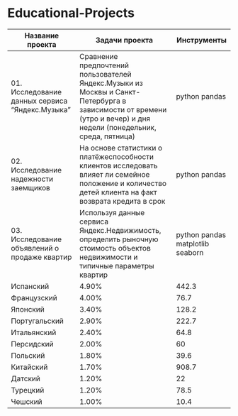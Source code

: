 # Educational-Projects
| Название проекта         | Задачи проекта | Инструменты |
|--------------------------|-----------------|--------------------|
| 01. Исследование данных сервиса “Яндекс.Музыка”               | Сравнение предпочтений пользователей Яндекс.Музыки из Москвы и Санкт-Петербурга в зависимости от времени (утро и вечер) и дня недели (понедельник, среда, пятница)         | python pandas              | 
| 02. Исследование надежности заемщиков                  | На основе статистики о платёжеспособности клиентов исследовать влияет ли семейное положение и количество детей клиента на факт возврата кредита в срок           | python pandas              | 
| 03. Исследование объявлений о продаже квартир                 | Используя данные сервиса Яндекс.Недвижимость, определить рыночную стоимость объектов недвижимости и типичные параметры квартир           | python pandas matplotlib seaborn                 |
| Испанский                | 4.90%           | 442.3              | 
| Французский              | 4.00%           | 76.7               | 
| Японский                 | 3.40%           | 128.2              | 
| Португальский            | 2.90%           | 222.7              | 
| Итальянский              | 2.40%           | 64.8               | 
| Персидский               | 2.00%           | 60                 |
| Польский                 | 1.80%           | 39.6               | 
| Китайский | 1.70%           | 908.7              |
| Датский                  | 1.20%           | 22                 | 
| Турецкий                 | 1.20%           | 78.5               | 
| Чешский                  | 1.00%           | 10.4               | 
